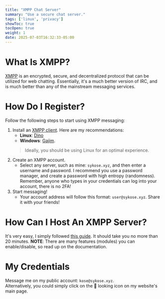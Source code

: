 ```yaml
---
title: "XMPP Chat Server"
summary: "Use a secure chat server."
tags: ['linux', 'privacy']
showToc: true
tocOpen: true
weight: 1
date: 2025-07-03T16:32:33-05:00
---
```


# What Is XMPP?
[XMPP](https://xmpp.org/) is an encrypted, secure, and decentralized protocol that can be utilized for web chatting. Essentially, it's a much better version of IRC, and is much better than any of the mainstream messaging services.

# How Do I Register?
Follow the following steps to start using XMPP messaging:
1. Install an [XMPP client](https://xmpp.org/software/?platform=linux). Here are my recommendations:
    * **Linux**: [Dino](https://dino.im/)
    * **Windows**: [Gajim](https://gajim.org/).
    > Ideally, you should be using Linux for an optimal experience.
1. Create an XMPP account.
    * Select any server, such as mine: ```sykose.xyz```, and then enter a username and password. I recommend you use a password manager, and create a password with high entropy (randomness). Remember, anyone who types in your credentials can log into your account, there is no 2FA!
1. Start messaging!
    * Your account address will follow this format: ```user@sykose.xyz```. Share it with your friends!

# How Can I Host An XMPP Server?
It's very easy, I simply followed [this guide](https://landchad.net/prosody/). It should take you no more than 20 minutes.
**NOTE**: There are many features (modules) you can enable/disable, so read up on the documentation.

# My Credentials
Message me on my public account: ```kose@sykose.xyz```.\
Alternatively, you could simply click on the 🛜 looking icon on my website's main page.
